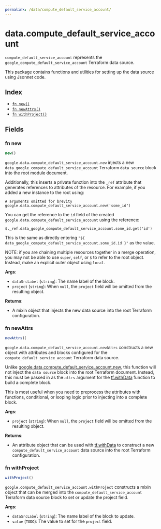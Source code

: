 ```yaml
---
permalink: /data/compute_default_service_account/
---
```


# data.compute_default_service_account

`compute_default_service_account` represents the `google_compute_default_service_account` Terraform data source.



This package contains functions and utilities for setting up the data source using Jsonnet code.


## Index

* [`fn new()`](#fn-new)
* [`fn newAttrs()`](#fn-newattrs)
* [`fn withProject()`](#fn-withproject)

## Fields

### fn new

```ts
new()
```


`google.data.compute_default_service_account.new` injects a new `data_google_compute_default_service_account` Terraform `data source`
block into the root module document.

Additionally, this inserts a private function into the `_ref` attribute that generates references to attributes of the
resource. For example, if you added a new instance to the root using:

    # arguments omitted for brevity
    google.data.compute_default_service_account.new('some_id')

You can get the reference to the `id` field of the created `google.data.compute_default_service_account` using the reference:

    $._ref.data_google_compute_default_service_account.some_id.get('id')

This is the same as directly entering `"${ data_google_compute_default_service_account.some_id.id }"` as the value.

NOTE: if you are chaining multiple resources together in a merge operation, you may not be able to use `super`, `self`,
or `$` to refer to the root object. Instead, make an explicit outer object using `local`.

**Args**:
  - `dataSrcLabel` (`string`): The name label of the block.
  - `project` (`string`):  When `null`, the `project` field will be omitted from the resulting object.

**Returns**:
- A mixin object that injects the new data source into the root Terraform configuration.


### fn newAttrs

```ts
newAttrs()
```


`google.data.compute_default_service_account.newAttrs` constructs a new object with attributes and blocks configured for the `compute_default_service_account`
Terraform data source.

Unlike [google.data.compute_default_service_account.new](#fn-computedefaultserviceaccountnew), this function will not inject the `data source`
block into the root Terraform document. Instead, this must be passed in as the `attrs` argument for the
[tf.withData](https://github.com/tf-libsonnet/core/tree/main/docs#fn-withdata) function to build a complete block.

This is most useful when you need to preprocess the attributes with functions, conditional, or looping logic prior to
injecting into a complete block.

**Args**:
  - `project` (`string`):  When `null`, the `project` field will be omitted from the resulting object.

**Returns**:
  - An attribute object that can be used with [tf.withData](https://github.com/tf-libsonnet/core/tree/main/docs#fn-withdata) to construct a new `compute_default_service_account` data source into the root Terraform configuration.


### fn withProject

```ts
withProject()
```

`google.compute_default_service_account.withProject` constructs a mixin object that can be merged into the `compute_default_service_account`
Terraform data source block to set or update the project field.



**Args**:
  - `dataSrcLabel` (`string`): The name label of the block to update.
  - `value` (`TODO`): The value to set for the `project` field.
